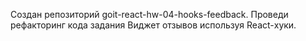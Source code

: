 Создан репозиторий goit-react-hw-04-hooks-feedback.
Проведи рефакторинг кода задания Виджет отзывов используя React-хуки.